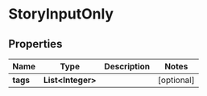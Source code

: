 
# StoryInputOnly

## Properties
Name | Type | Description | Notes
------------ | ------------- | ------------- | -------------
**tags** | **List&lt;Integer&gt;** |  |  [optional]



